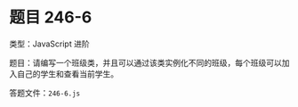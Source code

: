 <script setup>
import { loginRead } from '@/utils/login-read'

loginRead('n10007')
</script>

# 题目 246-6

类型：JavaScript 进阶

题目：请编写一个班级类，并且可以通过该类实例化不同的班级，每个班级可以加入自己的学生和查看当前学生。

答题文件：`246-6.js`
